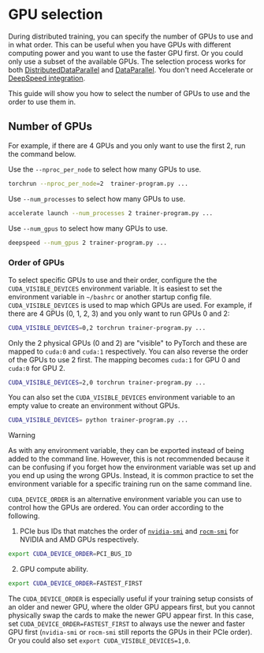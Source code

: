 <!--Copyright 2025 The HuggingFace Team. All rights reserved.

Licensed under the Apache License, Version 2.0 (the "License"); you may not use this file except in compliance with
the License. You may obtain a copy of the License at

http://www.apache.org/licenses/LICENSE-2.0

Unless required by applicable law or agreed to in writing, software distributed under the License is distributed on
an "AS IS" BASIS, WITHOUT WARRANTIES OR CONDITIONS OF ANY KIND, either express or implied. See the License for the
specific language governing permissions and limitations under the License.

⚠️ Note that this file is in Markdown but contain specific syntax for our doc-builder (similar to MDX) that may not be
rendered properly in your Markdown viewer.

-->

# GPU selection

During distributed training, you can specify the number of GPUs to use and in what order. This can be useful when you have GPUs with different computing power and you want to use the faster GPU first. Or you could only use a subset of the available GPUs. The selection process works for both [DistributedDataParallel](https://pytorch.org/docs/stable/generated/torch.nn.parallel.DistributedDataParallel.html) and [DataParallel](https://pytorch.org/docs/stable/generated/torch.nn.DataParallel.html). You don't need Accelerate or [DeepSpeed integration](./main_classes/deepspeed).

This guide will show you how to select the number of GPUs to use and the order to use them in.

## Number of GPUs

For example, if there are 4 GPUs and you only want to use the first 2, run the command below.

<hfoptions id="select-gpu">
<hfoption id="torchrun">

Use the `--nproc_per_node` to select how many GPUs to use.

```bash
torchrun --nproc_per_node=2  trainer-program.py ...
```

</hfoption>
<hfoption id="Accelerate">

Use `--num_processes` to select how many GPUs to use.

```bash
accelerate launch --num_processes 2 trainer-program.py ...
```

</hfoption>
<hfoption id="DeepSpeed">

Use `--num_gpus` to select how many GPUs to use.

```bash
deepspeed --num_gpus 2 trainer-program.py ...
```

</hfoption>
</hfoptions>

### Order of GPUs

To select specific GPUs to use and their order, configure the the `CUDA_VISIBLE_DEVICES` environment variable. It is easiest to set the environment variable in `~/bashrc` or another startup config file. `CUDA_VISIBLE_DEVICES` is used to map which GPUs are used. For example, if there are 4 GPUs (0, 1, 2, 3) and you only want to run GPUs 0 and 2:

```bash
CUDA_VISIBLE_DEVICES=0,2 torchrun trainer-program.py ...
```

Only the 2 physical GPUs (0 and 2) are "visible" to PyTorch and these are mapped to `cuda:0` and `cuda:1` respectively. You can also reverse the order of the GPUs to use 2 first. The mapping becomes `cuda:1` for GPU 0 and `cuda:0` for GPU 2.

```bash
CUDA_VISIBLE_DEVICES=2,0 torchrun trainer-program.py ...
```

You can also set the `CUDA_VISIBLE_DEVICES` environment variable to an empty value to create an environment without GPUs.

```bash
CUDA_VISIBLE_DEVICES= python trainer-program.py ...
```

> [!WARNING]
> As with any environment variable, they can be exported instead of being added to the command line. However, this is not recommended because it can be confusing if you forget how the environment variable was set up and you end up using the wrong GPUs. Instead, it is common practice to set the environment variable for a specific training run on the same command line.

`CUDA_DEVICE_ORDER` is an alternative environment variable you can use to control how the GPUs are ordered. You can order according to the following.

1. PCIe bus IDs that matches the order of [`nvidia-smi`](https://developer.nvidia.com/nvidia-system-management-interface) and [`rocm-smi`](https://rocm.docs.amd.com/projects/rocm_smi_lib/en/latest/.doxygen/docBin/html/index.html) for NVIDIA and AMD GPUs respectively.

```bash
export CUDA_DEVICE_ORDER=PCI_BUS_ID
```

2. GPU compute ability.

```bash
export CUDA_DEVICE_ORDER=FASTEST_FIRST
```

The `CUDA_DEVICE_ORDER` is especially useful if your training setup consists of an older and newer GPU, where the older GPU appears first, but you cannot physically swap the cards to make the newer GPU appear first. In this case, set `CUDA_DEVICE_ORDER=FASTEST_FIRST` to always use the newer and faster GPU first (`nvidia-smi` or `rocm-smi` still reports the GPUs in their PCIe order). Or you could also set `export CUDA_VISIBLE_DEVICES=1,0`.